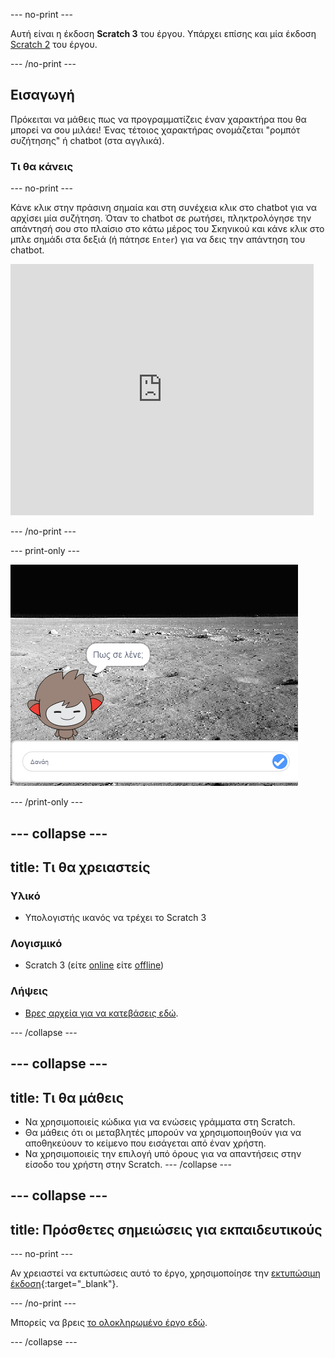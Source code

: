 --- no-print ---

Αυτή είναι η έκδοση **Scratch 3** του έργου. Υπάρχει επίσης και μία έκδοση [Scratch 2](https://projects.raspberrypi.org/el-GR/projects/chatbot-scratch2) του έργου.

--- /no-print ---

## Εισαγωγή

Πρόκειται να μάθεις πως να προγραμματίζεις έναν χαρακτήρα που θα μπορεί να σου μιλάει! Ένας τέτοιος χαρακτήρας ονομάζεται "ρομπότ συζήτησης" ή chatbot (στα αγγλικά).

### Τι θα κάνεις

--- no-print ---

Κάνε κλικ στην πράσινη σημαία και στη συνέχεια κλικ στο chatbot για να αρχίσει μία συζήτηση. Όταν το chatbot σε ρωτήσει, πληκτρολόγησε την απάντησή σου στο πλαίσιο στο κάτω μέρος του Σκηνικού και κάνε κλικ στο μπλε σημάδι στα δεξιά (ή πάτησε `Enter`) για να δεις την απάντηση του chatbot.

<div class="scratch-preview">
  <iframe allowtransparency="true" width="485" height="402" src="https://scratch.mit.edu/projects/embed/248864190/?autostart=false" 
  frameborder="0" scrolling="no"></iframe>
</div>

--- /no-print ---

--- print-only ---

![ολοκληρωμένο έργο](images/chatbot-preview.png)

--- /print-only ---

--- collapse ---
---
title: Τι θα χρειαστείς
---

### Υλικό

- Υπολογιστής ικανός να τρέχει το Scratch 3

### Λογισμικό

- Scratch 3 (είτε [online](https://rpf.io/scratchon) είτε [offline](https://rpf.io/scratchoff))

### Λήψεις

- [Βρες αρχεία για να κατεβάσεις εδώ](http://rpf.io/p/el-GR/chatbot-go).

--- /collapse ---

--- collapse ---
---
title: Τι θα μάθεις
---

- Να χρησιμοποιείς κώδικα για να ενώσεις γράμματα στη Scratch.
- Θα μάθεις ότι οι μεταβλητές μπορούν να χρησιμοποιηθούν για να αποθηκεύουν το κείμενο που εισάγεται από έναν χρήστη.
- Να χρησιμοποιείς την επιλογή υπό όρους για να απαντήσεις στην είσοδο του χρήστη στην Scratch. --- /collapse ---

--- collapse ---
---
title: Πρόσθετες σημειώσεις για εκπαιδευτικούς
---

--- no-print ---

Αν χρειαστεί να εκτυπώσεις αυτό το έργο, χρησιμοποίησε την [εκτυπώσιμη έκδοση](https://projects.raspberrypi.org/el-GR/projects/chatbot/print){:target="_blank"}.

--- /no-print ---

Μπορείς να βρεις [το ολοκληρωμένο έργο εδώ](http://rpf.io/p/el-GR/chatbot-get).

--- /collapse ---